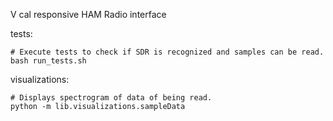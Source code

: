 V
cal responsive HAM Radio interface

tests:
    
    # Execute tests to check if SDR is recognized and samples can be read.
    bash run_tests.sh

visualizations:

    # Displays spectrogram of data of being read.
    python -m lib.visualizations.sampleData
